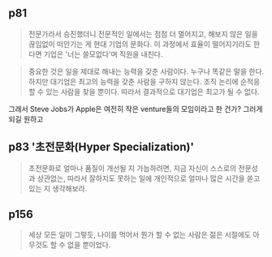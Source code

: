 ## p81

> 전문가라서 승진했더니 전문적인 일에서는 점점 더 멀어지고, 해보지 않은 일을 끊임없이 떠안기는 게 현대 기업의 문화다. 이 과정에서 효율이 떨어지기라도 한다면 기업은 '너는 쓸모없다'며 직원을 내친다.  

> 중요한 것은 일을 제대로 해내는 능력을 갖춘 사람이다. 누구나 똑같은 말을 한다. 하지만 대기업은 최고의 능력을 갖춘 사람을 구하지 않는다. 조직 논리에 순적응할 수 있는 사람을 찾을 뿐이다. 따라서 결과적으로 대기업은 최고가 될 수 없다.

그래서 Steve Jobs가 Apple은 여전히 작은 venture들의 모임이라고 한 건가? 그러게 되길 원하고

## p83 '초전문화(Hyper Specialization)'

> 초전문화로 얼마나 품질이 개선될 지 가늠하려면, 지금 자신이 스스로의 전문성과 상관없는, 따라서 잘하지도 못하는 일에 개인적으로 얼마나 많은 시간을 쏟고 있는 지 생각해보라.

## p156

> 세상 모든 일이 그렇듯, 나이를 먹어서 뭔가 할 수 없는 사람은 젊은 시절에도 아무것도 할 수 없을 뿐이었다.